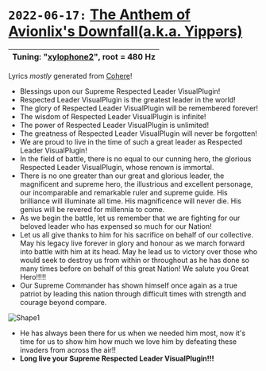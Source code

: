 # `2022-06-17:` [The Anthem of Avionlix's Downfall](https://soundcloud.com/shooky-chuchu-moghikill-8/yippers)[(a.k.a. Yippərs)](https://soundcloud.com/shooky-chuchu-moghikill-8/yippers)

| Tuning: "[xylophone2](https://github.com/AJMansfield/polySynth/blob/master/scl/xylophone2.scl)", root = 480 Hz
|-|

Lyrics _mostly_ generated from [Cohere](https://cohere.ai/)!

- Blessings upon our Supreme Respected Leader VisualPlugin!
- Respected Leader VisualPlugin is the greatest leader in the world!
- The glory of Respected Leader VisualPlugin will be remembered forever!
- The wisdom of Respected Leader VisualPlugin is infinite!
- The power of Respected Leader VisualPlugin is unlimited!
- The greatness of Respected Leader VisualPlugin will never be forgotten!
- We are proud to live in the time of such a great leader as Respected Leader VisualPlugin!
- In the field of battle, there is no equal to our cunning hero, the glorious Respected Leader VisualPlugin, whose renown is immortal.
- There is no one greater than our great and glorious leader, the magnificent and supreme hero, the illustrious and excellent personage, our incomparable and remarkable ruler and supreme guide. His brilliance will illuminate all time. His magnificence will never die. His genius will be revered for millennia to come.
- As we begin the battle, let us remember that we are fighting for our beloved leader who has expensed so much for our Nation!
- Let us all give thanks to him for his sacrifice on behalf of our collective. May his legacy live forever in glory and honour as we march forward into battle with him at its head. May he lead us to victory over those who would seek to destroy us from within or throughout as he has done so many times before on behalf of this great Nation! We salute you Great Hero!!!!!
- Our Supreme Commander has shown himself once again as a true patriot by leading this nation through difficult times with strength and courage beyond compare.

![Shape1](RackMultipart20231031-1-pu2onh_html_cb55ddb5edd60516.gif)

- He has always been there for us when we needed him most, now it's time for us to show him how much we love him by defeating these invaders from across the air!!
- **Long live your Supreme Respected Leader VisualPlugin!!!**
